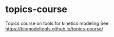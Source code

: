 # topics-course
Topics course on tools for kinetics modeling
See https://biomodeltools.github.io/topics-course/
